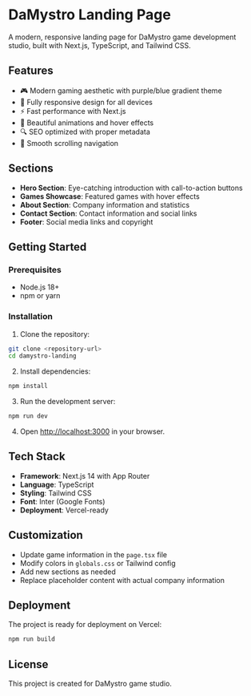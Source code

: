 # DaMystro Landing Page

A modern, responsive landing page for DaMystro game development studio, built with Next.js, TypeScript, and Tailwind CSS.

## Features

- 🎮 Modern gaming aesthetic with purple/blue gradient theme
- 📱 Fully responsive design for all devices
- ⚡ Fast performance with Next.js
- 🎨 Beautiful animations and hover effects
- 🔍 SEO optimized with proper metadata
- 🎯 Smooth scrolling navigation

## Sections

- **Hero Section**: Eye-catching introduction with call-to-action buttons
- **Games Showcase**: Featured games with hover effects
- **About Section**: Company information and statistics
- **Contact Section**: Contact information and social links
- **Footer**: Social media links and copyright

## Getting Started

### Prerequisites

- Node.js 18+ 
- npm or yarn

### Installation

1. Clone the repository:
```bash
git clone <repository-url>
cd damystro-landing
```

2. Install dependencies:
```bash
npm install
```

3. Run the development server:
```bash
npm run dev
```

4. Open [http://localhost:3000](http://localhost:3000) in your browser.

## Tech Stack

- **Framework**: Next.js 14 with App Router
- **Language**: TypeScript
- **Styling**: Tailwind CSS
- **Font**: Inter (Google Fonts)
- **Deployment**: Vercel-ready

## Customization

- Update game information in the `page.tsx` file
- Modify colors in `globals.css` or Tailwind config
- Add new sections as needed
- Replace placeholder content with actual company information

## Deployment

The project is ready for deployment on Vercel:

```bash
npm run build
```

## License

This project is created for DaMystro game studio.
